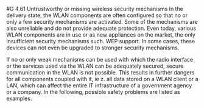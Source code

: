 #G 4.61 Untrustworthy or missing wireless security mechanisms
In the delivery state, the WLAN components are often configured so that no or only a few security mechanisms are activated. Some of the mechanisms are also unreliable and do not provide adequate protection. Even today, various WLAN components are in use or as new appliances on the market, the only insufficient security mechanisms such. WEP support. In some cases, these devices can not even be upgraded to stronger security mechanisms.

If no or only weak mechanisms can be used with which the radio interface or the services used via the WLAN can be adequately secured, secure communication in the WLAN is not possible. This results in further dangers for all components coupled with it, ie z. all data stored on a WLAN client or a LAN, which can affect the entire IT infrastructure of a government agency or a company. In the following, possible safety problems are listed as examples.



